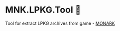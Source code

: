 # MNK.LPKG.Tool :see_no_evil:
Tool for extract LPKG archives from game - [MONARK](https://store.steampowered.com/app/1539620/MONARK/)